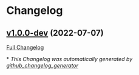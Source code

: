 # Changelog

## [v1.0.0-dev](https://github.com/nutjob4life/fluffy-disco/tree/v1.0.0-dev) (2022-07-07)

[Full Changelog](https://github.com/nutjob4life/fluffy-disco/compare/0935c82644c9a3040d89c858da05ccc9267b2f20...v1.0.0-dev)



\* *This Changelog was automatically generated by [github_changelog_generator](https://github.com/github-changelog-generator/github-changelog-generator)*
